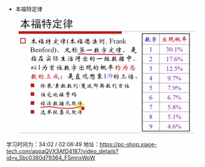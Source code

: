 
* 本福特定律
![](./01.png)

学习时间为：34:02 / 02:06:49
地址：https://pc-shop.xiaoe-tech.com/appaQVX3AfD4187/video_details?id=v_5bc0360d79364_FSmnxWoW